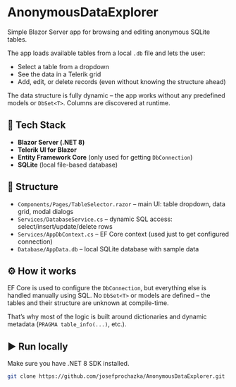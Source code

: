 # AnonymousDataExplorer

Simple Blazor Server app for browsing and editing anonymous SQLite tables.

The app loads available tables from a local `.db` file and lets the user:
- Select a table from a dropdown
- See the data in a Telerik grid
- Add, edit, or delete records (even without knowing the structure ahead)

The data structure is fully dynamic – the app works without any predefined models or `DbSet<T>`. Columns are discovered at runtime.

## 🔧 Tech Stack

- **Blazor Server (.NET 8)**
- **Telerik UI for Blazor**
- **Entity Framework Core** (only used for getting `DbConnection`)
- **SQLite** (local file-based database)

## 📂 Structure

- `Components/Pages/TableSelector.razor` – main UI: table dropdown, data grid, modal dialogs
- `Services/DatabaseService.cs` – dynamic SQL access: select/insert/update/delete rows
- `Services/AppDbContext.cs` – EF Core context (used just to get configured connection)
- `Database/AppData.db` – local SQLite database with sample data

## ⚙️ How it works

EF Core is used to configure the `DbConnection`, but everything else is handled manually using SQL. No `DbSet<T>` or models are defined – the tables and their structure are unknown at compile-time.

That’s why most of the logic is built around dictionaries and dynamic metadata (`PRAGMA table_info(...)`, etc.).

## ▶️ Run locally

Make sure you have .NET 8 SDK installed.

```bash
git clone https://github.com/josefprochazka/AnonymousDataExplorer.git
